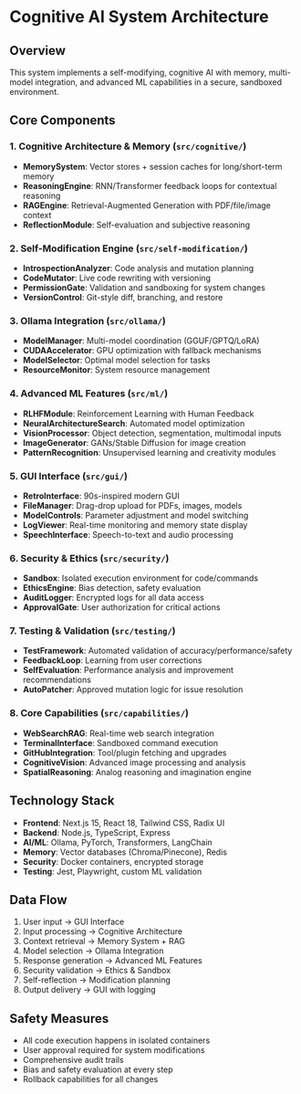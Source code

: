 # Cognitive AI System Architecture

## Overview
This system implements a self-modifying, cognitive AI with memory, multi-model integration, and advanced ML capabilities in a secure, sandboxed environment.

## Core Components

### 1. Cognitive Architecture & Memory (`src/cognitive/`)
- **MemorySystem**: Vector stores + session caches for long/short-term memory
- **ReasoningEngine**: RNN/Transformer feedback loops for contextual reasoning
- **RAGEngine**: Retrieval-Augmented Generation with PDF/file/image context
- **ReflectionModule**: Self-evaluation and subjective reasoning

### 2. Self-Modification Engine (`src/self-modification/`)
- **IntrospectionAnalyzer**: Code analysis and mutation planning
- **CodeMutator**: Live code rewriting with versioning
- **PermissionGate**: Validation and sandboxing for system changes
- **VersionControl**: Git-style diff, branching, and restore

### 3. Ollama Integration (`src/ollama/`)
- **ModelManager**: Multi-model coordination (GGUF/GPTQ/LoRA)
- **CUDAAccelerator**: GPU optimization with fallback mechanisms
- **ModelSelector**: Optimal model selection for tasks
- **ResourceMonitor**: System resource management

### 4. Advanced ML Features (`src/ml/`)
- **RLHFModule**: Reinforcement Learning with Human Feedback
- **NeuralArchitectureSearch**: Automated model optimization
- **VisionProcessor**: Object detection, segmentation, multimodal inputs
- **ImageGenerator**: GANs/Stable Diffusion for image creation
- **PatternRecognition**: Unsupervised learning and creativity modules

### 5. GUI Interface (`src/gui/`)
- **RetroInterface**: 90s-inspired modern GUI
- **FileManager**: Drag-drop upload for PDFs, images, models
- **ModelControls**: Parameter adjustment and model switching
- **LogViewer**: Real-time monitoring and memory state display
- **SpeechInterface**: Speech-to-text and audio processing

### 6. Security & Ethics (`src/security/`)
- **Sandbox**: Isolated execution environment for code/commands
- **EthicsEngine**: Bias detection, safety evaluation
- **AuditLogger**: Encrypted logs for all data access
- **ApprovalGate**: User authorization for critical actions

### 7. Testing & Validation (`src/testing/`)
- **TestFramework**: Automated validation of accuracy/performance/safety
- **FeedbackLoop**: Learning from user corrections
- **SelfEvaluation**: Performance analysis and improvement recommendations
- **AutoPatcher**: Approved mutation logic for issue resolution

### 8. Core Capabilities (`src/capabilities/`)
- **WebSearchRAG**: Real-time web search integration
- **TerminalInterface**: Sandboxed command execution
- **GitHubIntegration**: Tool/plugin fetching and upgrades
- **CognitiveVision**: Advanced image processing and analysis
- **SpatialReasoning**: Analog reasoning and imagination engine

## Technology Stack
- **Frontend**: Next.js 15, React 18, Tailwind CSS, Radix UI
- **Backend**: Node.js, TypeScript, Express
- **AI/ML**: Ollama, PyTorch, Transformers, LangChain
- **Memory**: Vector databases (Chroma/Pinecone), Redis
- **Security**: Docker containers, encrypted storage
- **Testing**: Jest, Playwright, custom ML validation

## Data Flow
1. User input → GUI Interface
2. Input processing → Cognitive Architecture
3. Context retrieval → Memory System + RAG
4. Model selection → Ollama Integration
5. Response generation → Advanced ML Features
6. Security validation → Ethics & Sandbox
7. Self-reflection → Modification planning
8. Output delivery → GUI with logging

## Safety Measures
- All code execution happens in isolated containers
- User approval required for system modifications
- Comprehensive audit trails
- Bias and safety evaluation at every step
- Rollback capabilities for all changes